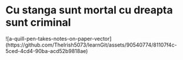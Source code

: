<h1>Cu stanga sunt mortal cu dreapta sunt criminal</h1>
![a-quill-pen-takes-notes-on-paper-vector](https://github.com/TheIrish5073/learnGit/assets/90540774/81107f4c-5ced-4cd4-90ba-acd52b9818ae)
